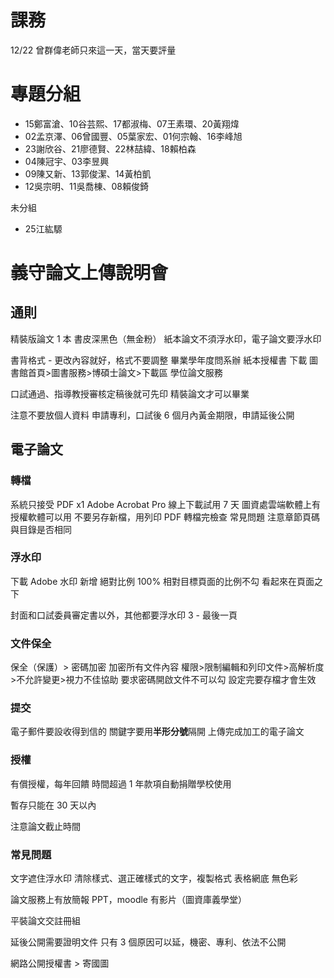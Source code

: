 # 課務
12/22 曾群偉老師只來這一天，當天要評量

# 專題分組
- 15鄭富滄、10谷芸熙、17都淑梅、07王素環、20黃翔煒
- 02孟京澤、06曾國豐、05葉家宏、01何宗翰、16李峰旭
- 23謝欣谷、21廖德賢、22林喆緯、18賴柏森
- 04陳冠宇、03李昱興
- 09陳又新、13郭俊潔、14黃柏凱
- 12吳宗明、11吳喬棟、08賴俊錡

未分組
- 25江紘騵

# 義守論文上傳說明會

## 通則

精裝版論文 1 本
書皮深黑色（無金粉）
紙本論文不須浮水印，電子論文要浮水印

書背格式 - 更改內容就好，格式不要調整
畢業學年度問系辦
紙本授權書
下載
圖書館首頁>圖書服務>博碩士論文>下載區
學位論文服務

口試通過、指導教授審核定稿後就可先印
精裝論文才可以畢業

注意不要放個人資料
申請專利，口試後 6 個月內黃金期限，申請延後公開

## 電子論文
### 轉檔
系統只接受 PDF x1
Adobe Acrobat Pro 線上下載試用 7 天
圖資處雲端軟體上有授權軟體可以用
不要另存新檔，用列印 PDF
轉檔完檢查
常見問題
注意章節頁碼與目錄是否相同

### 浮水印
下載
Adobe 水印 新增
絕對比例 100%
相對目標頁面的比例不勾
看起來在頁面之下

封面和口試委員審定書以外，其他都要浮水印
3 - 最後一頁

### 文件保全
保全（保護）> 密碼加密
加密所有文件內容
權限>限制編輯和列印文件>高解析度>不允許變更>視力不佳協助
要求密碼開啟文件不可以勾
設定完要存檔才會生效

### 提交
電子郵件要設收得到信的
關鍵字要用**半形分號**隔開
上傳完成加工的電子論文

### 授權
有償授權，每年回饋
時間超過 1 年款項自動捐贈學校使用

暫存只能在 30 天以內

注意論文截止時間

### 常見問題

文字遮住浮水印
清除樣式、選正確樣式的文字，複製格式
表格網底 無色彩

論文服務上有放簡報 PPT，moodle 有影片（圖資庫義學堂）

平裝論文交註冊組

延後公開需要證明文件
只有 3 個原因可以延，機密、專利、依法不公開

網路公開授權書 > 寄國圖